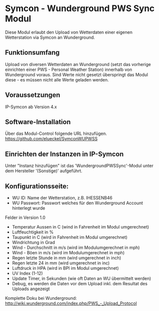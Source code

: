 # Symcon - Wunderground PWS Sync Modul
Diese Modul erlaubt den Upload von Wetterdaten einer eigenen Wetterstation via Symcon an Wunderground.

## Funktionsumfang
Upload von diversen Wetterdaten an Wunderground (setzt das vorherige einrichten einer PWS - Personal Weather Station) innerhalb von Wunderground voraus. Sind Werte nicht gesetzt überspringt das Modul diese - es müssen nicht alle Werte geladen werden.

## Voraussetzungen
IP-Symcon ab Version 4.x

## Software-Installation
Über das Modul-Control folgende URL hinzufügen.
https://github.com/elueckel/SymconWUPWSS

## Einrichten der Instanzen in IP-Symcon
Unter "Instanz hinzufügen" ist das 'WundergroundPWSSync'-Modul unter dem Hersteller '(Sonstige)' aufgeführt.

## Konfigurationsseite:

* WU ID: Name der Wetterstation, z.B. IHESSENB46
* WU Passwort: Passwort welches für den Wunderground Account hinterlegt wurde

Felder in Version 1.0
* Temperatur Aussen in C (wind in Fahrenheit im Modul umgerechnet)
* Luftfeuchtigkeit in %
* Taupunkt in C (wird in Fahrenheit im Modul umgerechnet)
* Windrichtung in Grad
* Wind - Durchschnitt in m/s (wird im Modulumgerechnet in mph)
* Wind - Böen in m/s (wird im Modulumgerechnet in mph)
* Regen letzte Stunde in mm (wird umgerechnet in inch)
* Regen letzte 24 in mm (wird umgerechnet in inc)
* Luftdruck in HPA (wird in BPI im Modul umgerechnet)
* UV Index (1-12)
* Update Timer, in Sekunden (wie oft Daten an WU übermittelt werden)
* Debug, es werden die Daten vor dem Upload inkl. dem Resultat des Uploads angezeigt

Komplette Doku bei Wunderground: http://wiki.wunderground.com/index.php/PWS_-_Upload_Protocol
